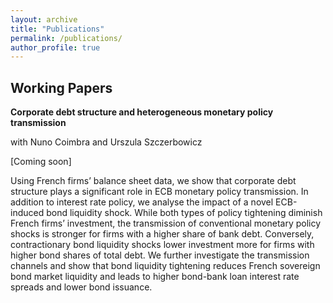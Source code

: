 ```yaml
---
layout: archive
title: "Publications"
permalink: /publications/
author_profile: true
---
```


## Working Papers

**Corporate debt structure and heterogeneous monetary policy transmission**

with Nuno Coimbra and Urszula Szczerbowicz

[Coming soon]

Using French firms’ balance sheet data, we show that corporate debt structure plays a significant role in ECB monetary policy transmission. In addition to interest rate policy, we analyse the impact of a novel ECB-induced bond liquidity shock. While both types of policy tightening diminish French firms’ investment, the transmission of conventional monetary policy shocks is stronger for firms with a higher share of bank debt. Conversely, contractionary bond liquidity shocks lower investment more for firms with higher bond shares of total debt. We further investigate the transmission channels and show that bond liquidity tightening reduces French sovereign bond market liquidity and leads to higher bond-bank loan interest rate spreads and lower bond issuance.
